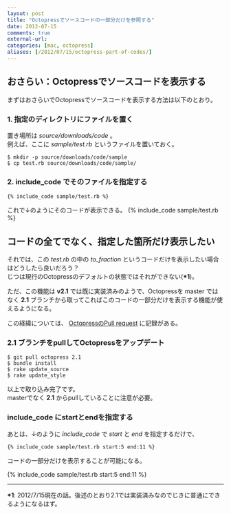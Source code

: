 ```yaml
---
layout: post
title: "Octopressでソースコードの一部分だけを参照する"
date: 2012-07-15
comments: true
external-url: 
categories: [mac, octopress]
aliases: [/2012/07/15/octopress-part-of-codes/]
---
```


## おさらい：Octopressでソースコードを表示する

まずはおさらいでOctopressでソースコードを表示する方法は以下のとおり。

### 1. 指定のディレクトリにファイルを置く

置き場所は *source/downloads/code* 。  
例えば、ここに *sample/test.rb* というファイルを置いておく。
```
$ mkdir -p source/downloads/code/sample
$ cp test.rb source/downloads/code/sample/
```

<!-- more -->

### 2. include_code でそのファイルを指定する

```
{% include_code sample/test.rb %}
```
これで↓のようにそのコードが表示できる。
{% include_code sample/test.rb %}

## コードの全てでなく、指定した箇所だけ表示したい

それでは、この *test.rb* の中の *to_fraction* というコードだけを表示したい場合はどうしたら良いだろう？  
じつは現行のOctopressのデフォルトの状態ではそれができない(**\*1**)。

ただ、この機能は **v2.1** では既に実装済みのようで、Octopressを master ではなく **2.1** ブランチから取ってこればこのコードの一部分だけを表示する機能が使えるようになる。

この経緯については、 [OctopressのPull request](https://github.com/imathis/octopress/pull/478) に記録がある。


### 2.1 ブランチをpullしてOctopressをアップデート

```
$ git pull octopress 2.1
$ bundle install
$ rake update_source
$ rake update_style
```
以上で取り込み完了です。  
masterでなく **2.1** からpullしていることに注意が必要。

### include_code にstartとendを指定する

あとは、↓のように *include_code* で *start* と *end* を指定するだけで、
```
{% include_code sample/test.rb start:5 end:11 %}
```
コードの一部分だけを表示することが可能になる。

{% include_code sample/test.rb start:5 end:11 %}

---
**\*1**: 2012/7/15現在の話。後述のとおり2.1では実装済みなのでじきに普通にできるようになるはず。
